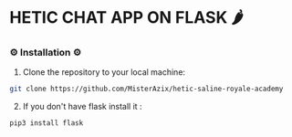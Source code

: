 # HETIC CHAT APP ON FLASK 🌶️

### ⚙️ Installation ⚙️

1. Clone the repository to your local machine:

```bash
git clone https://github.com/MisterAzix/hetic-saline-royale-academy
```

2. If you don't have flask install it :

```bash
pip3 install flask
```
